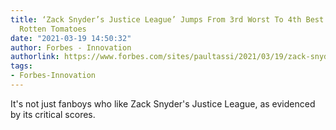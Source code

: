 ```yaml
---
title: ‘Zack Snyder’s Justice League’ Jumps From 3rd Worst To 4th Best DCEU Film On
  Rotten Tomatoes
date: "2021-03-19 14:50:32"
author: Forbes - Innovation
authorlink: https://www.forbes.com/sites/paultassi/2021/03/19/zack-snyders-justice-league-jumps-from-3rd-worst-to-4th-best-dceu-film-on-rotten-tomatoes/
tags:
- Forbes-Innovation
---
```

It's not just fanboys who like Zack Snyder's Justice League, as evidenced by its critical scores.